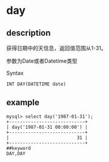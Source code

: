 # day
## description

获得日期中的天信息，返回值范围从1-31。

参数为Date或者Datetime类型

 Syntax

`INT DAY(DATETIME date)`

## example

```
mysql> select day('1987-01-31');
+----------------------------+
| day('1987-01-31 00:00:00') |
+----------------------------+
|                         31 |
+----------------------------+
##keyword
DAY,DAY
